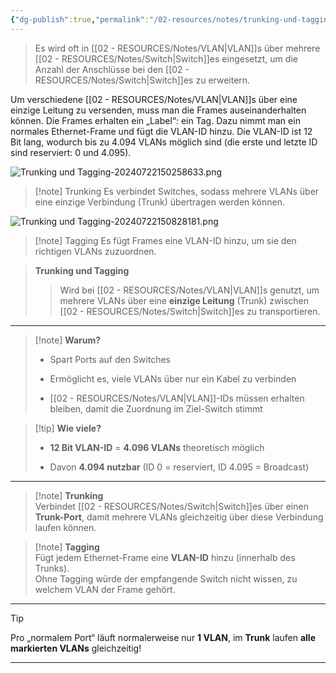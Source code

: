 ```yaml
---
{"dg-publish":true,"permalink":"/02-resources/notes/trunking-und-tagging/","tags":["netzwerk","hardware"],"noteIcon":"","updated":"2025-07-12T13:31:41.317+02:00"}
---
```


>Es wird oft in [[02 - RESOURCES/Notes/VLAN\|VLAN]]s über mehrere [[02 - RESOURCES/Notes/Switch\|Switch]]es eingesetzt, um die Anzahl der Anschlüsse bei den [[02 - RESOURCES/Notes/Switch\|Switch]]es zu erweitern.

Um verschiedene [[02 - RESOURCES/Notes/VLAN\|VLAN]]s über eine einzige Leitung zu versenden, muss man die Frames auseinanderhalten können. Die Frames erhalten ein „Label“: ein Tag. Dazu nimmt man ein normales Ethernet-Frame und fügt die VLAN-ID hinzu. Die VLAN-ID ist 12 Bit lang, wodurch bis zu 4.094 VLANs möglich sind (die erste und letzte ID sind reserviert: 0 und 4.095).


![Trunking und Tagging-20240722150258633.png](/img/user/02%20-%20RESOURCES/Files/IMG/Trunking%20und%20Tagging-20240722150258633.png)
>[!note] Trunking
> Es verbindet Switches, sodass mehrere VLANs über eine einzige Verbindung (Trunk) übertragen werden können.


![Trunking und Tagging-20240722150828181.png](/img/user/02%20-%20RESOURCES/Files/IMG/Trunking%20und%20Tagging-20240722150828181.png)
>[!note] Tagging
> Es fügt Frames eine VLAN-ID hinzu, um sie den richtigen VLANs zuzuordnen.


> **Trunking und Tagging**
> 
> > Wird bei [[02 - RESOURCES/Notes/VLAN\|VLAN]]s genutzt, um mehrere VLANs über eine **einzige Leitung** (Trunk) zwischen [[02 - RESOURCES/Notes/Switch\|Switch]]es zu transportieren.

---

> [!note] **Warum?**
> 
> - Spart Ports auf den Switches
>     
> - Ermöglicht es, viele VLANs über nur ein Kabel zu verbinden
>     
> - [[02 - RESOURCES/Notes/VLAN\|VLAN]]-IDs müssen erhalten bleiben, damit die Zuordnung im Ziel-Switch stimmt
>     

> [!tip] **Wie viele?**
> 
> - **12 Bit VLAN-ID** = **4.096 VLANs** theoretisch möglich
>     
> - Davon **4.094 nutzbar** (ID 0 = reserviert, ID 4.095 = Broadcast)
>     

---

> [!note] **Trunking**  
> Verbindet [[02 - RESOURCES/Notes/Switch\|Switch]]es über einen **Trunk-Port**, damit mehrere VLANs gleichzeitig über diese Verbindung laufen können.

> [!note] **Tagging**  
> Fügt jedem Ethernet-Frame eine **VLAN-ID** hinzu (innerhalb des Trunks).  
> Ohne Tagging würde der empfangende Switch nicht wissen, zu welchem VLAN der Frame gehört.

---

> [!tip]  
> Pro „normalem Port“ läuft normalerweise nur **1 VLAN**, im **Trunk** laufen **alle markierten VLANs** gleichzeitig!

---